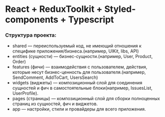 # React + ReduxToolkit + Styled-components + Typescript

### Структура проекта: 

- shared — переиспользуемый код, не имеющий отношения к специфике приложения/бизнеса.(например, UIKit, libs, API)
- entities (сущности) — бизнес-сущности.(например, User, Product, Order)
- features (фичи) — взаимодействия с пользователем, действия, которые несут бизнес-ценность для пользователя.(например, SendComment, AddToCart, UsersSearch)
- widgets (виджеты) — композиционный слой для соединения сущностей и фич в самостоятельные блоки(например, IssuesList, UserProfile).
- pages (страницы) — композиционный слой для сборки полноценных страниц из сущностей, фич и виджетов.
- app — настройки, стили и провайдеры для всего приложения.


